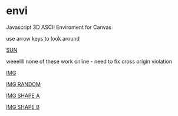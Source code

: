 envi
====

Javascript 3D ASCII Enviroment for Canvas


use arrow keys to look around

<a href="https://rawgithub.com/mcoppola832/envi/outside_scene/index.html">SUN</a>

weeellll none of these work online - need to fix cross origin violation

<a href="https://rawgithub.com/mcoppola832/envi/img-normal/index.html">IMG</a>

<a href="https://rawgithub.com/mcoppola832/envi/img-random/index.html">IMG RANDOM</a>

<a href="https://rawgithub.com/mcoppola832/envi/img-shape/index.html">IMG SHAPE A</a>

<a href="https://rawgithub.com/mcoppola832/envi/img-shapeB/index.html">IMG SHAPE B</a>
